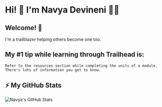 



# Hi! 👋 I'm Navya Devineni :woman_office_worker:

## Welcome! :partying_face:

I'm a trailblazer helping others become one too.

## My #1 tip while learning through Trailhead is:

```
Refer to the resources section while completing the units of a module. There's lots of information you get to know.

```



## ⚡ My GitHub Stats

![Navya's GitHub Stats](https://github-readme-stats.vercel.app/api?username=navyadevineni&show_icons=true&hide_border=true)


